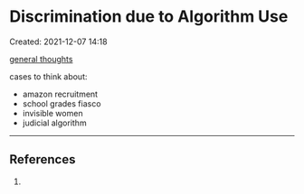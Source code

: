 # Discrimination due to Algorithm Use
Created: 2021-12-07 14:18

<u>general thoughts</u>

cases to think about:
- amazon recruitment 
- school grades fiasco 
- invisible women 
- judicial algorithm 





---
## References
1. 